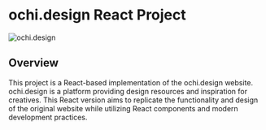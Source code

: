 # ochi.design React Project

![ochi.design](https://ochi.design)

## Overview

This project is a React-based implementation of the ochi.design website. ochi.design is a platform providing design resources and inspiration for creatives. This React version aims to replicate the functionality and design of the original website while utilizing React components and modern development practices.



